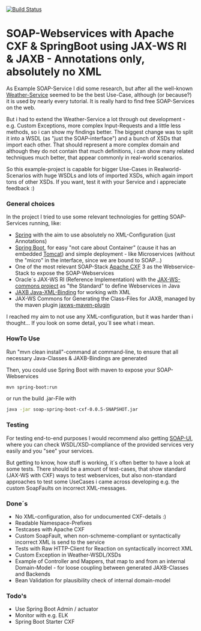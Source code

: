 [![Build Status](https://travis-ci.org/jonashackt/soap-spring-boot-cxf.svg?branch=master)](https://travis-ci.org/jonashackt/soap-spring-boot-cxf)

# SOAP-Webservices with Apache CXF & SpringBoot using JAX-WS RI & JAXB - Annotations only, absolutely no XML

As Example SOAP-Service I did some research, but after all the well-known [Weather-Service] seemed to be the best Use-Case, although (or because?) it is used by nearly every tutorial. It is really hard to find free SOAP-Services on the web.

But i had to extend the Weather-Service a lot through out development - e.g. Custom Exceptions, more complex
Input-Requests and a little less methods, so i can show my findings better. The biggest change was to split it into a WSDL (as "just the SOAP-interface") and a bunch of XSDs that import each other. That should represent a more complex domain and although they do not contain that much definitions, i can show many related techniques much better, that appear commonly in real-world scenarios.

So this example-project is capable for bigger Use-Cases in Realworld-Scenarios with huge WSDLs and lots of imported XSDs, which again import tons of other XSDs. If you want, test it with your Service and i appreciate feedback :)

### General choices

In the project I tried to use some relevant technologies for getting SOAP-Services running, like:
* [Spring] with the aim to use absolutely no XML-Configuration (just Annotations)
* [Spring Boot], for easy "not care about Container" (cause it has an embedded [Tomcat]) and simple deployment - like Microservices (without the "micro" in the interface, since we are bound to SOAP...)
* One of the most relevant SOAP-Stack [Apache CXF] 3 as the Webservice-Stack to expose the SOAP-Webservices
* Oracle´s JAX-WS RI (Reference Implementation) with the [JAX-WS-commons project] as "the Standard" to define Webservices in Java
* [JAXB Java-XML-Binding] for working with XML
* JAX-WS Commons for Generating the Class-Files for JAXB, managed by the maven plugin [jaxws-maven-plugin]

I reached my aim to not use any XML-configuration, but it was harder than i thought... If you look on some detail, you´ll see what i mean.

### HowTo Use

Run "mvn clean install"-command at command-line, to ensure that all necessary Java-Classes & JAXB-Bindings are generated

Then, you could use Spring Boot with maven to expose your SOAP-Webservices
```sh
mvn spring-boot:run
```
or run the build .jar-File with
```sh
java -jar soap-spring-boot-cxf-0.0.5-SNAPSHOT.jar
```

### Testing

For testing end-to-end purposes I would recommend also getting [SOAP-UI], where you can check WSDL/XSD-compliance of the provided services very easily and you "see" your services.

But getting to know, how stuff is working, it´s often better to have a look at some tests. There should be a amount of test-cases, that show standard (JAX-WS with CXF) ways to test webservices, but also non-standard approaches to test some
UseCases i came across developing e.g. the custom SoapFaults on incorrect XML-messages.

### Done´s
* No XML-configuration, also for undocumented CXF-details :)
* Readable Namespace-Prefixes
* Testcases with Apache CXF
* Custom SoapFault, when non-schmeme-compliant or syntactically incorrect XML is send to the service
* Tests with Raw HTTP-Client for Reaction on syntactically incorrect XML
* Custom Exception in Weather-WSDL/XSDs
* Example of Controller and Mappers, that map to and from an internal Domain-Model - for loose coupling between generated JAXB-Classes and Backends
* Bean Validation for plausibility check of internal domain-model

### Todo's

* Use Spring Boot Admin / actuator 
* Monitor with e.g. ELK
* Spring Boot Starter CXF

[Spring]:https://spring.io
[Spring Boot]:http://projects.spring.io/spring-boot/
[Spring WS]:http://projects.spring.io/spring-ws/
[Apache CXF]:http://cxf.apache.org/
[JAXB Java-XML-Binding]:http://en.wikipedia.org/wiki/Java_Architecture_for_XML_Binding
[SOAP-UI]:http://www.soapui.org/
[jaxws-maven-plugin]:https://jax-ws-commons.java.net/jaxws-maven-plugin/
[JAX-WS-commons project]:https://jax-ws-commons.java.net/spring/
[Weather-Service]:http://wsf.cdyne.com/WeatherWS/Weather.asmx
[Tomcat]:http://tomcat.apache.org/